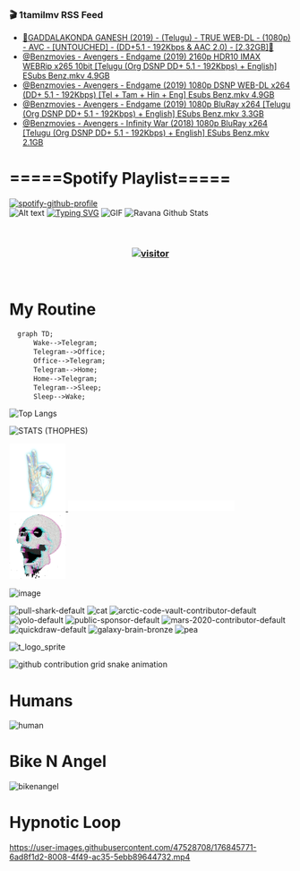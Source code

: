 ### 🎬 1tamilmv RSS Feed

<!-- BLOG-POST-LIST:START -->
- [🔰GADDALAKONDA GANESH &lpar;2019&rpar; - &lpar;Telugu&rpar; - TRUE WEB-DL - &lpar;1080p&rpar; - AVC - [UNTOUCHED] - &lpar;DD+5.1 - 192Kbps &amp; AAC 2.0&rpar; - [2.32GB]🔰](https://www.1tamilmv.pics/index.php?/forums/topic/166804-%F0%9F%94%B0gaddalakonda-ganesh-2019-telugu-true-web-dl-1080p-avc-untouched-dd51-192kbps-aac-20-232gb%F0%9F%94%B0/&do=findComment&comment=332682)
- [@Benzmovies - Avengers - Endgame &lpar;2019&rpar; 2160p HDR10 IMAX WEBRip x265 10bit [Telugu &lpar;Org DSNP DD+ 5.1 - 192Kbps&rpar; + English] ESubs Benz.mkv 4.9GB](https://www.1tamilmv.pics/index.php?/forums/topic/166803-benzmovies-avengers-endgame-2019-2160p-hdr10-imax-webrip-x265-10bit-telugu-org-dsnp-dd-51-192kbps-english-esubs-benzmkv-49gb/&do=findComment&comment=332681)
- [@Benzmovies - Avengers - Endgame &lpar;2019&rpar; 1080p DSNP WEB-DL x264 &lpar;DD+ 5.1 - 192Kbps&rpar; [Tel + Tam + Hin + Eng] Esubs Benz.mkv 4.9GB](https://www.1tamilmv.pics/index.php?/forums/topic/166802-benzmovies-avengers-endgame-2019-1080p-dsnp-web-dl-x264-dd-51-192kbps-tel-tam-hin-eng-esubs-benzmkv-49gb/&do=findComment&comment=332680)
- [@Benzmovies - Avengers - Endgame &lpar;2019&rpar; 1080p BluRay x264 [Telugu &lpar;Org DSNP DD+ 5.1 - 192Kbps&rpar; + English] ESubs Benz.mkv 3.3GB](https://www.1tamilmv.pics/index.php?/forums/topic/166801-benzmovies-avengers-endgame-2019-1080p-bluray-x264-telugu-org-dsnp-dd-51-192kbps-english-esubs-benzmkv-33gb/&do=findComment&comment=332679)
- [@Benzmovies - Avengers - Infinity War &lpar;2018&rpar; 1080p BluRay x264 [Telugu &lpar;Org DSNP DD+ 5.1 - 192Kbps&rpar; + English] ESubs Benz.mkv 2.1GB](https://www.1tamilmv.pics/index.php?/forums/topic/166800-benzmovies-avengers-infinity-war-2018-1080p-bluray-x264-telugu-org-dsnp-dd-51-192kbps-english-esubs-benzmkv-21gb/&do=findComment&comment=332678)
<!-- BLOG-POST-LIST:END -->

# =====Spotify Playlist=====
[![spotify-github-profile](https://spotify-github-profile.vercel.app/api/view?uid=31rfzgmuvvewegdlxvlev4ynz4vu&cover_image=true&theme=default&bar_color=53b14f&bar_color_cover=true)](https://ravana69.github.io/rss)
</br>
![Alt text](https://spotify-recently-played-readme.vercel.app/api?user=31rfzgmuvvewegdlxvlev4ynz4vu)
[![Typing SVG](https://readme-typing-svg.herokuapp.com?color=%2336BCF7&center=true&vCenter=true&multiline=true&height=81&lines=I+AM+RAVANA;CONTACT+ME+ON+TELEGRAM%3A+%40R4V4N4)](https://git.io/typing-svg)
<img align="centre" height="400px" width="490px" alt="GIF" src="https://github.com/ravana69/ravana69/blob/master/rvm.gif" />
![Ravana Github Stats](https://github-readme-stats.vercel.app/api?username=ravana69&&show_icons=true&theme=radical)

<br />
<h3 align="center"> <a href="https://t.me/r4v4n4"><img src="https://profile-counter.glitch.me/ravana69/count.svg" alt="visitor" width="600"></a> </h3>
</br>

<H1>My Routine</H1>

```mermaid
  graph TD;
      Wake-->Telegram;
      Telegram-->Office;
      Office-->Telegram;
      Telegram-->Home;
      Home-->Telegram;
      Telegram-->Sleep;
      Sleep-->Wake;
```
![Top Langs](https://github-readme-stats.vercel.app/api/top-langs/?username=ravana69&&show_icons=true&theme=radical)

![STATS (THOPHES)](https://github-profile-trophy.vercel.app/?username=ravana69&theme=gruvbox&margin-w=10&margin-h=15&column=8)
<br />
<p align="left">
    <a href="#">
        <img width="20%" src="./assets/images/hand.gif" alt="" />
    </a>
    <a href="#">
        <img width="59%" src="./assets/images/spacer.png" alt="" >
    </a>
    <a href="#">
        <img width="20%" src="./assets/images/skull.gif" alt="" />
    </a>
</p>


![image](https://user-images.githubusercontent.com/47528708/175298537-0623dc00-7b1a-4ec1-b5b1-71768763a234.png)

<img width="148" alt="pull-shark-default" src="https://user-images.githubusercontent.com/47528708/176419715-70981865-4dc6-489a-8a1a-06842db67b15.gif"> <img width="148" alt="cat" src="https://user-images.githubusercontent.com/47528708/179149594-60701d0e-e626-415f-9958-80736351eadd.gif"> <img width="148" alt="arctic-code-vault-contributor-default" src="https://user-images.githubusercontent.com/47528708/175267501-e1fbbb8f-c2b2-4882-b865-2ac4debef26c.png"> <img width="148" alt="yolo-default" src="https://user-images.githubusercontent.com/47528708/175267654-281a1880-1129-4b7b-bf2f-de5dd2bc5afa.png"> <img width="148" alt="public-sponsor-default" src="https://user-images.githubusercontent.com/47528708/175268448-2e78cc75-fb25-4d76-bd22-7df520446b45.png"> <img width="148" alt="mars-2020-contributor-default" src="https://user-images.githubusercontent.com/47528708/175268475-de6d987a-3be9-4353-86a5-23b422559355.png"> <img width="148" alt="quickdraw-default" src="https://user-images.githubusercontent.com/47528708/179148665-33e7c2c8-5d95-413e-8b25-6862820a5fe7.png"> <img width="148" alt="galaxy-brain-bronze" src="https://user-images.githubusercontent.com/47528708/176419717-e2fdca8b-0fdc-47dd-9511-a7ff52178a33.gif"> <img width="148" alt="pea" src="https://user-images.githubusercontent.com/47528708/179149608-800ce6e1-7d24-4bfe-8e84-5628e6d5497d.gif">

![t_logo_sprite](https://user-images.githubusercontent.com/47528708/175293007-21ff1792-1fca-4be3-bcae-12fdc3aa414f.svg)

![github contribution grid snake animation](https://raw.githubusercontent.com/ravana69/ravana69/output/github-contribution-grid-snake-dark.svg#gh-dark-mode-only)

# Humans
<img width="170" alt="human" src="https://user-images.githubusercontent.com/47528708/176413829-c142d478-1c96-4c3c-a2a4-2dd35374c335.gif">

# Bike N Angel
<img width="170" alt="bikenangel" src="https://user-images.githubusercontent.com/47528708/176616968-3a44f91e-8016-477c-9bb5-c4689a1adbee.gif">

# Hypnotic Loop

https://user-images.githubusercontent.com/47528708/176845771-6ad8f1d2-8008-4f49-ac35-5ebb89644732.mp4

